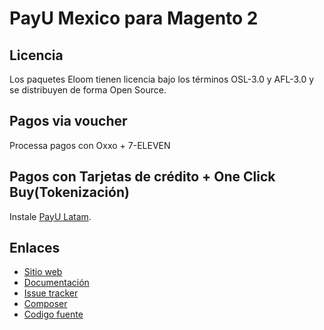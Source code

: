 # PayU Mexico para Magento 2

## Licencia

Los paquetes Eloom tienen licencia bajo los términos OSL-3.0 y AFL-3.0 y se distribuyen de forma Open Source.

## Pagos via voucher
Processa pagos con Oxxo + 7-ELEVEN

## Pagos con Tarjetas de crédito + One Click Buy(Tokenización)
Instale [PayU Latam](https://github.com/eloom/module-payu).

## Enlaces

* [Sitio web](https://eloom.tech/payment/payu-latam)
* [Documentación](https://docs.eloom.tech/payment/payu-latam)
* [Issue tracker](https://github.com/eloom/module-payu-mx/issues)
* [Composer](https://app.repman.io/organization/eloom/package/3267a692-08a8-46d3-8e16-1b5fb77be031/details)
* [Codigo fuente](https://github.com/eloom/module-payu-mx)